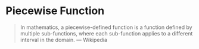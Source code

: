 # Piecewise Function

> In mathematics, a piecewise-defined function is a function defined by multiple sub-functions, where each sub-function applies to a different interval in the domain. — Wikipedia
>